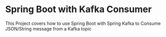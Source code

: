 # Spring Boot with Kafka Consumer 

This Project covers how to use Spring Boot with Spring Kafka to Consume JSON/String message from a Kafka topic


